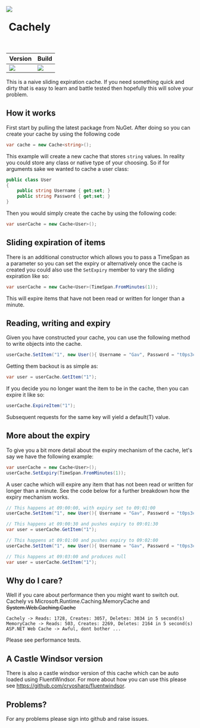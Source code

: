 <img align="left" src="https://avatars0.githubusercontent.com/u/7360948?v=3" />

&nbsp;Cachely<br /><br />
=============

| Version | Build |
|---------|---------|
| <a href= "https://www.nuget.org/packages/Cachely.Windsor/"><img src="https://img.shields.io/nuget/v/FluentWindsor.svg" /></a> | <a href= "https://ci.appveyor.com/project/fir3pho3nixx/fluentwindsor"><img src="https://ci.appveyor.com/api/projects/status/8nj9cgfnw9spqbpr/branch/master?svg=true" /></a> |

This is a naive sliding expiration cache. If you need something quick and dirty that is easy to learn and
battle tested then hopefully this will solve your problem.

## How it works

First start by pulling the latest package from NuGet. After doing so you can create your cache by using the following code

``` csharp
var cache = new Cache<string>();
```

This example will create a new cache that stores `string` values. In reality you could store any class or native type of 
your choosing. So if for arguments sake we wanted to cache a user class:

``` csharp
public class User 
{ 
	public string Username { get;set; } 
	public string Password { get;set; } 
}
```

Then you would simply create the cache by using the following code:

``` csharp
var userCache = new Cache<User>();
```

## Sliding expiration of items

There is an additional constructor which allows you to pass a TimeSpan as a parameter so you can set the expiry or alternatively
once the cache is created you could also use the `SetExpiry` member to vary the sliding expiration like so:

``` csharp
var userCache = new Cache<User>(TimeSpan.FromMinutes(1));
```

This will expire items that have not been read or written for longer than a minute. 

## Reading, writing and expiry

Given you have constructed your cache, you can use the following method to write objects into the cache. 

``` csharp
userCache.SetItem("1", new User(){ Username = "Gav", Password = "t0ps3cr3t" });
```

Getting them backout is as simple as:

``` csharp
var user = userCache.GetItem("1");
```

If you decide you no longer want the item to be in the cache, then you can expire it like so:

``` csharp
userCache.ExpireItem("1");
```

Subsequent requests for the same key will yield a default(T) value. 

## More about the expiry

To give you a bit more detail about the expiry mechanism of the cache, let's say we have the following example: 

``` csharp
var userCache = new Cache<User>();
userCache.SetExpiry(TimeSpan.FromMinutes(1));
```

A user cache which will expire any item that has not been read or written for longer than a minute. See the code below
for a further breakdown how the expiry mechanism works.

``` csharp
// This happens at 09:00:00, with expiry set to 09:01:00
userCache.SetItem("1", new User(){ Username = "Gav", Password = "t0ps3cr3t" }); 

// This happens at 09:00:30 and pushes expiry to 09:01:30
var user = userCache.GetItem("1"); 

// This happens at 09:01:00 and pushes expiry to 09:02:00
userCache.SetItem("1", new User(){ Username = "Gav", Password = "t0ps3cr3t" }); 

// This happens at 09:03:00 and produces null
var user = userCache.GetItem("1"); 
```

## Why do I care?

Well if you care about performance then you might want to switch out. Cachely vs Microsoft.Runtime.Caching.MemoryCache and ~~System.Web.Caching.Cache~~

	Cachely -> Reads: 1728, Creates: 3057, Deletes: 3034 in 5 second(s)
	MemoryCache -> Reads: 503, Creates: 2269, Deletes: 2164 in 5 second(s)
	ASP.NET Web Cache -> Awful, dont bother ... 

Please see performance tests.

## A Castle Windsor version

There is also a castle windsor version of this cache which can be auto loaded using FluentWindsor. For more about how you can use
this please see https://github.com/cryosharp/fluentwindsor.

## Problems?

For any problems please sign into github and raise issues.
